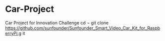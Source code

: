 # Car-Project
Car Project for Innovation Challenge
cd ¬
git clone https://github.com/sunfounder/Sunfounder_Smart_Video_Car_Kit_for_RaspberryPi.g
it
